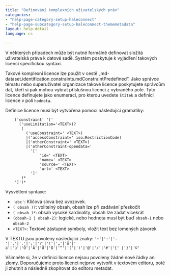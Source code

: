 ```yaml
---
title: "Definování komplexních uživatelských práv"
categories:
- "help-page-category-setup-haleconnect"
- "help-page-subcategory-setup-haleconnect-thememetadata"
layout: help-detail
language: cs

---
```


V některých případech může být nutné formálně definovat složitá uživatelská práva k datové sadě. Systém poskytuje k vyjádření takových licencí specifickou syntaxi.

Takové komplexní licence lze použít v cestě „md-dataset.identification.constraints.mdConstraintPredefined“. Jako správce tématu nebo superuživatel organizace takové licence poskytujete správcům dat, kteří si pak mohou vybrat příslušnou licenci z vybraného pole. Tyto licence definujete jako enumeraci, pro kterou uvedete ```štítek``` a definici licence v poli ```hodnota```.

Definice licence musí být vytvořena pomocí následující gramatiky:

```
    ('constraint' '['
      ('useLimitation='<TEXT>)?
       (
         ('useConstraint=' <TEXT>)
         |('accessConstraint=' iso:RestrictionCode)
         |('otherConstraint=' <TEXT>)
         |('otherConstraint-opendata='
           '['  
               'id=' <TEXT>
               'name=' <TEXT>
               'source=' <TEXT>
               'url=' <TEXT>
           ']'
       )*
    ']')*
```

Vysvětlení syntaxe:

* `'abc'`: Klíčová slova bez uvozovek.
* `( obsah )?`: volitelný obsah, obsah lze při zadávání přeskočit
* `( obsah )*`: obsah vysoké kardinality, obsah lze zadat vícekrát
* `(obsah-1 | obsah-2)`: logické, nebo hodnota musí být buď ```obsah-1``` nebo ```obsah-2```
* `<TEXT>`: Textové zástupné symboly, vložit text bez lomených závorek

V TEXTU jsou povoleny následující znaky: `'+'|':'|'-'|','|'.'|';'|'?'|'!'|'„'|'ö'|' ä'|'ü'|'Ö'|'Ä'|'Ü'|'ß'|'“'|'('|')'|'@'|'/'|'#'|'{' |'}'|'©'`

Všimněte si, že v definici licence nejsou povoleny žádné nové řádky ani zlomy. Doporučujeme proto licenci nejprve vytvořit v textovém editoru, poté ji zhutnit a následně zkopírovat do editoru metadat.
